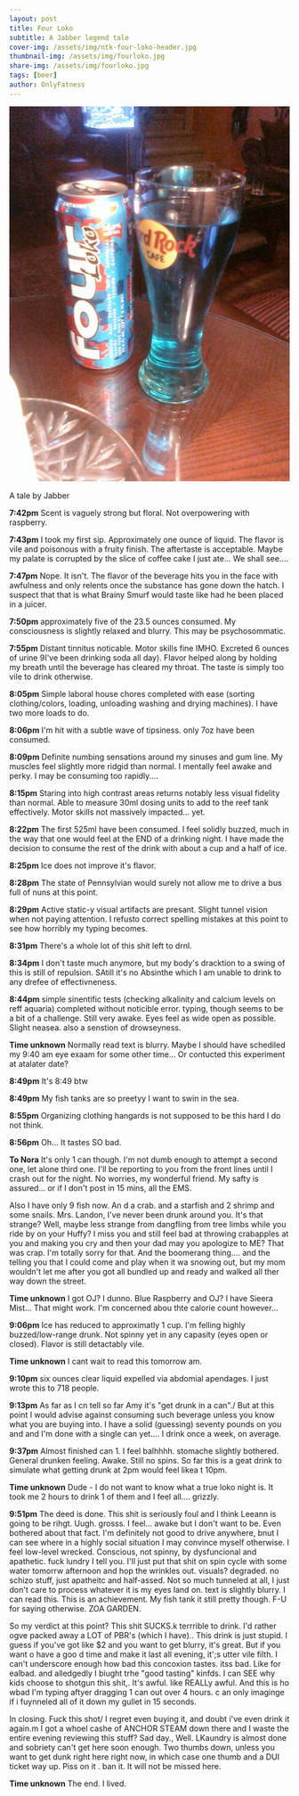 ```yaml
---
layout: post
title: Four Loko
subtitle: A Jabber legend tale
cover-img: /assets/img/ntk-four-loko-header.jpg
thumbnail-img: /assets/img/fourloko.jpg
share-img: /assets/img/fourloko.jpg
tags: [beer]
author: OnlyFatness
---
```


![FourLoko](/assets/img/fourloko.jpg)

A tale by Jabber

**7:42pm**
Scent is vaguely strong but floral. Not overpowering with raspberry.

**7:43pm**
I took my first sip. Approximately one ounce of liquid. The flavor is vile and poisonous with a fruity finish. The aftertaste is acceptable. Maybe my palate is corrupted by the slice of coffee cake I just ate... We shall see....

**7:47pm**
Nope. It isn't. The flavor of the beverage hits you in the face with awfulness and only relents once the substance has gone down the hatch. I suspect that that is what Brainy Smurf would taste like had he been placed in a juicer.

**7:50pm**
approximately five of the 23.5 ounces consumed. My consciousness is slightly relaxed and blurry. This may be psychosommatic.

**7:55pm**
Distant tinnitus noticable. Motor skills fine IMHO. Excreted 6 ounces of urine 9I've been drinking soda all day). Flavor helped along by holding my breath until the beverage has cleared my throat. The taste is simply too vile to drink otherwise.

**8:05pm**
Simple laboral house chores completed with ease (sorting clothing/colors, loading, unloading washing and drying machines). I have two more loads to do.

**8:06pm**
I'm hit with a subtle wave of tipsiness. only 7oz have been consumed.

**8:09pm**
Definite numbing sensations around my sinuses and gum line. My muscles feel slightly more ridgid than normal. I mentally feel awake and perky. I may be consuming too rapidly....

**8:15pm**
Staring into high contrast areas returns notably less visual fidelity than normal. Able to measure 30ml dosing units to add to the reef tank effectively. Motor skills not massively impacted... yet.

**8:22pm**
The first 525ml have been consumed. I feel solidly buzzed, much in the way that one would feel at the END of a drinking night. I have made the decision to consume the rest of the drink with about a cup and a half of ice.

**8:25pm**
Ice does not improve it's flavor.

**8:28pm**
The state of Pennsylvian would surely not allow me to drive a bus full of nuns at this point.

**8:29pm**
Active static-y visual artifacts are presant. Slight tunnel vision when not paying attention. I refusto correct spelling mistakes at this point to see how horribly my typing becomes.

**8:31pm**
There's a whole lot of this shit left to drnl.

**8:34pm**
I don't taste much anymore, but my body's dracktion to a swing of this is still of repulsion. SAtill it's no Absinthe which I am unable to drink to any drefee of effectivneness.

**8:44pm**
simple sinentific tests (checking alkalinity and calcium levels on reff aquaria) completed without noticible error. typing, though seems to be a bit of a challenge. Still very awake. Eyes feel as wide open as possible. Slight neasea. also a senstion of drowseyness.

**Time unknown**
Normally read text is blurry. Maybe I should have schediled my 9:40 am eye exaam for some other time... Or contucted this experiment at atalater date?

**8:49pm**
It's 8:49 btw

**8:49pm**
My fish tanks are so preetyy I want to swin in the sea.

**8:55pm**
Organizing clothing hangards is not supposed to be this hard I do not think.

**8:56pm**
Oh... It tastes SO bad.

**To Nora**
It's only 1 can though. I'm not dumb enough to attempt a second one, let alone third one. I'll be reporting to you from the front lines until I crash out for the night. No worries, my wonderful friend. My safty is assured... or if I don't post in 15 mins, all the EMS.

Also I have only 9 fish now. An d a crab. and a starfish and 2 shrimp and some snails. Mrs. Landon, I've never been drunk around you. It's that strange? Well, maybe less strange from dangfling from tree limbs while you ride by on your Huffy? I miss you and still feel bad at throwing crabapples at you and making you cry and then your dad may you apologize to ME? That was crap. I'm totally sorry for that. And the boomerang thing.... and the telling you that I could come and play when it wa snowing out, but my mom wouldn't let me after you got all bundled up and ready and walked all ther way down the street.

**Time unknown**
I got OJ? I dunno. Blue Raspberry and OJ? I have Sieera Mist... That might work. I'm concerned abou thte calorie count however...

**9:06pm**
Ice has reduced to approximatly 1 cup. I'm felling highly buzzed/low-range drunk. Not spinny yet in any capasity (eyes open or closed). Flavor is still detactably vile.

**Time unknown**
I cant wait to read this tomorrow am.

**9:10pm**
six ounces clear liquid expelled via abdomial apendages. I just wrote this to 718 people.

**9:13pm**
As far as I cn tell so far Amy it's "get drunk in a can"./ But at this point I would advise against consuming such beverage unless you know what you are buying into. I have a solid (guessing) seventy pounds on you and and I'm done with a single can yet.... I drink once a week, on average.

**9:37pm**
Almost finished can 1. I feel balhhhh. stomache slightly bothered. General drunken feeling. Awake. Still no spins. So far this is a geat drink to simulate what getting drunk at 2pm would feel likea t 10pm.

**Time unknown**
Dude - I do not want to know what a true loko night is. It took me 2 hours to drink 1 of them and I feel all.... grizzly.

**9:51pm**
The deed is done. This shit is seriously foul and I think Leeann is going to be rihgt. Uugh. grosss. I feel... awake but I don't want to be. Even bothered about that fact. I'm definitely not good to drive anywhere, bnut I can see where in a highly social situation I may convince myself otherwise. I feel low-level wrecked. Conscious, not spinny, by dysfuncional and apathetic. fuck lundry I tell you. I'll just put that shit on spin cycle with some water tomorrw afternoon and hop the wrinkles out. visuals? degraded. no schizo stuff, just apatheitc and half-assed. Not so much tunneled at all, I just don't care to process whatever it is my eyes land on. text is slightly blurry. I can read this. This is an achievement. My fish tank it still pretty though. F-U for saying otherwise. ZOA GARDEN.

So my verdict at this point? This shit SUCKS.k terrrible to drink. I'd rather ogve packed away a LOT of PBR's (which I have).. This drink is just stupid. I guess if you've got like $2 and you want to get blurry, it's great. But if you want o have a goo d time and make it last all evening, it';s utter vile filth. I can't underscore enough how bad this concoxion tastes. itss bad. Like for ealbad. and alledgedly I biught trhe "good tasting" kinfds. I can SEE why kids choose to shotgun this shit,. It's awful. like REALLy awful. And this is ho wbad I'm typing aftyer dragging 1 can out over 4 hours. c an only imaginge if i fuynneled all of it down my gullet in 15 seconds.

In closing. Fuck this shot/ I regret even buying it, and doubt i've even drink it again.m I got a whoel cashe of ANCHOR STEAM down there and I waste the entire evening reviewing this stuff? Sad day., Well. LKaundry is almost done and sobriety can't get here soon enough.
Two thumbs down, unless you want to get dunk right here right now, in which case one thumb and a DUI ticket way up. Piss on it . ban it. It will not be missed here.

**Time unknown**
The end. I lived.






